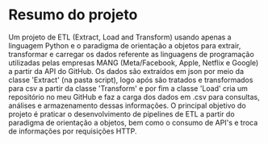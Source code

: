 # Resumo do projeto

Um projeto de ETL (Extract, Load and Transform) usando apenas a linguagem Python e o paradigma de orientação a objetos para extrair, transformar e carregar os dados referente as linguagens de programação utilizadas pelas empresas MANG (Meta/Facebook, Apple, Netflix e Google) a partir da API do GitHub.
Os dados são extraídos em json por meio da classe 'Extract' (na pasta script), logo após são tratados e transformados para csv a partir da classe 'Transform' e por fim a classe 'Load' cria um repositório no meu GitHub e faz a carga dos dados em .csv para consultas, análises e armazenamento dessas informações.
O principal objetivo do projeto é praticar o desenvolvimento de pipelines de ETL a partir do paradigma de orientação a objetos, bem como o consumo de API's e troca de informações por requisições HTTP.
